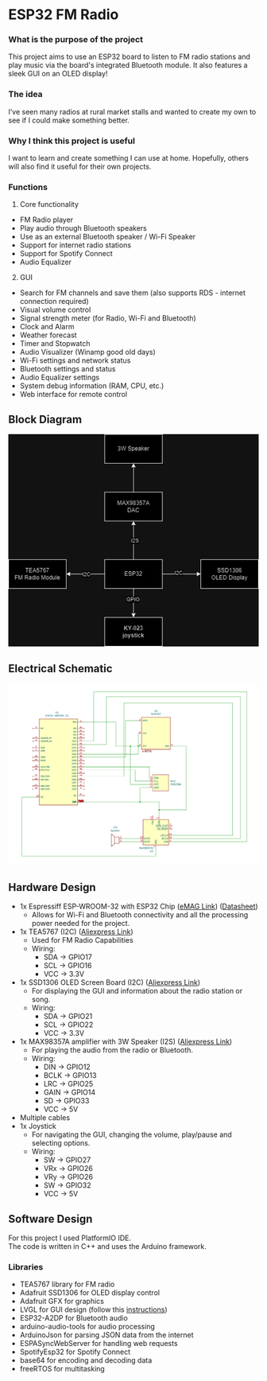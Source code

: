 # ESP32 FM Radio

### What is the purpose of the project
This project aims to use an ESP32 board to listen to FM radio stations and play music via the board's integrated Bluetooth module. It also features a sleek GUI on an OLED display!

### The idea
I’ve seen many radios at rural market stalls and wanted to create my own to see if I could make something better.

### Why I think this project is useful
I want to learn and create something I can use at home. Hopefully, others will also find it useful for their own projects.

### Functions
1. Core functionality
- FM Radio player
- Play audio through Bluetooth speakers
- Use as an external Bluetooth speaker / Wi-Fi Speaker
- Support for internet radio stations
- Support for Spotify Connect
- Audio Equalizer

2. GUI
- Search for FM channels and save them (also supports RDS - internet connection required)
- Visual volume control
- Signal strength meter (for Radio, Wi-Fi and Bluetooth)
- Clock and Alarm
- Weather forecast
- Timer and Stopwatch
- Audio Visualizer (Winamp good old days)
- Wi-Fi settings and network status
- Bluetooth settings and status
- Audio Equalizer settings
- System debug information (RAM, CPU, etc.)
- Web interface for remote control

## Block Diagram
![Block Diagram](hardware/block_diagram.png)
## Electrical Schematic
![Electrical Schematic](hardware/electric_scheme.png)
## Hardware Design
- 1x Espressiff ESP-WROOM-32 with ESP32 Chip ([eMAG Link](https://www.emag.ro/placa-esp32-cu-esp-wroom-32-38-pini-cu-cip-cp2102-multicolor-esp32-cp2102/pd/D7R798MBM/)) ([Datasheet](https://www.espressif.com/sites/default/files/documentation/esp32-wroom-32_datasheet_en.pdf))
    - Allows for Wi-Fi and Bluetooth connectivity and all the processing power needed for the project.
- 1x TEA5767 (I2C) ([Aliexpress Link](https://www.aliexpress.com/item/32968805755.html?channel=twinner))
     - Used for FM Radio Capabilities
     - Wiring:
        - SDA -> GPIO17
        - SCL -> GPIO16
        - VCC -> 3.3V
- 1x SSD1306 OLED Screen Board (I2C) ([Aliexpress Link](https://www.aliexpress.com/item/1005007614149117.html?channel=twinner))
    - For displaying the GUI and information about the radio station or song.
    - Wiring:
        - SDA -> GPIO21
        - SCL -> GPIO22
        - VCC -> 3.3V
- 1x MAX98357A amplifier with 3W Speaker (I2S) ([Aliexpress Link](https://www.aliexpress.com/item/1005007138041962.html?channel=twinner))
    - For playing the audio from the radio or Bluetooth.
    - Wiring:
        - DIN -> GPIO12
        - BCLK -> GPIO13
        - LRC -> GPIO25
        - GAIN -> GPIO14
        - SD -> GPIO33
        - VCC -> 5V
- Multiple cables
- 1x Joystick
    - For navigating the GUI, changing the volume, play/pause and selecting options.
    - Wiring:
        - SW -> GPIO27
        - VRx -> GPIO26
        - VRy -> GPIO26
        - SW -> GPIO32
        - VCC -> 5V

## Software Design
For this project I used PlatformIO IDE.
<br>
The code is written in C++ and uses the Arduino framework.

### Libraries
- TEA5767 library for FM radio
- Adafruit SSD1306 for OLED display control
- Adafruit GFX for graphics
- LVGL for GUI design (follow this [instructions](https://docs.lvgl.io/8.3/get-started/platforms/arduino.html#configure-lvgl))
- ESP32-A2DP for Bluetooth audio
- arduino-audio-tools for audio processing
- ArduinoJson for parsing JSON data from the internet
- ESPASyncWebServer for handling web requests
- SpotifyEsp32 for Spotify Connect
- base64 for encoding and decoding data
- freeRTOS for multitasking